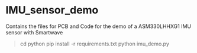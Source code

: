 # IMU_sensor_demo
Contains the files for PCB and Code for the demo of a ASM330LHHXG1 IMU sensor with Smartwave

> cd python
> pip install -r requirements.txt
> python imu_demo.py